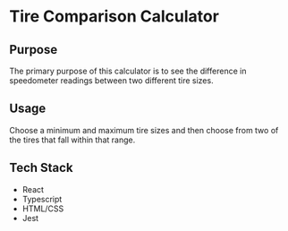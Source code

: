 # Tire Comparison Calculator

## Purpose

The primary purpose of this calculator is to see the difference in speedometer readings between two different tire sizes.

## Usage

Choose a minimum and maximum tire sizes and then choose from two of the tires that fall within that range.

## Tech Stack
- React
- Typescript
- HTML/CSS
- Jest
